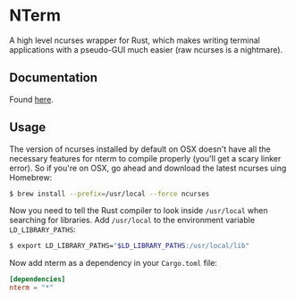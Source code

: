 
# NTerm

A high level ncurses wrapper for Rust, which makes writing terminal applications with a pseudo-GUI much easier (raw ncurses is a nightmare).

## Documentation

Found [here](https://gravityscore.github.io/NTerm/nterm/index.html).

## Usage

The version of ncurses installed by default on OSX doesn't have all the necessary features for nterm to compile properly (you'll get a scary linker error). So if you're on OSX, go ahead and download the latest ncurses uing Homebrew:

```bash
$ brew install --prefix=/usr/local --force ncurses
```

Now you need to tell the Rust compiler to look inside `/usr/local` when searching for libraries. Add `/usr/local` to the environment variable `LD_LIBRARY_PATHS`:

```bash
$ export LD_LIBRARY_PATHS="$LD_LIBRARY_PATHS:/usr/local/lib"
```

Now add nterm as a dependency in your `Cargo.toml` file:

```toml
[dependencies]
nterm = "*"
```
